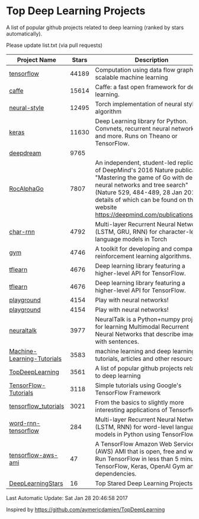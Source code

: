 # Top Deep Learning Projects
A list of popular github projects related to deep learning (ranked by stars automatically).

Please update list.txt (via pull requests)

| Project Name| Stars | Description 
| ------- | ------ | ------  
| [tensorflow](https://github.com/tensorflow/tensorflow) | 44189 | Computation using data flow graphs for scalable machine learning |  
| [caffe](https://github.com/BVLC/caffe) | 15614 | Caffe: a fast open framework for deep learning. |  
| [neural-style](https://github.com/jcjohnson/neural-style) | 12495 | Torch implementation of neural style algorithm |  
| [keras](https://github.com/fchollet/keras) | 11630 | Deep Learning library for Python. Convnets, recurrent neural networks, and more. Runs on Theano or TensorFlow. |  
| [deepdream](https://github.com/google/deepdream) | 9765 |  |  
| [RocAlphaGo](https://github.com/Rochester-NRT/RocAlphaGo) | 7807 | An independent, student-led replication of DeepMind's 2016 Nature publication, "Mastering the game of Go with deep neural networks and tree search" (Nature 529, 484-489, 28 Jan 2016), details of which can be found on their website https://deepmind.com/publications.html. |  
| [char-rnn](https://github.com/karpathy/char-rnn) | 4792 | Multi-layer Recurrent Neural Networks (LSTM, GRU, RNN) for character-level language models in Torch |  
| [gym](https://github.com/openai/gym) | 4746 | A toolkit for developing and comparing reinforcement learning algorithms. |  
| [tflearn](https://github.com/tflearn/tflearn) | 4676 | Deep learning library featuring a higher-level API for TensorFlow. |  
| [tflearn](https://github.com/tflearn/tflearn) | 4676 | Deep learning library featuring a higher-level API for TensorFlow. |  
| [playground](https://github.com/tensorflow/playground) | 4154 | Play with neural networks! |  
| [playground](https://github.com/tensorflow/playground) | 4154 | Play with neural networks! |  
| [neuraltalk](https://github.com/karpathy/neuraltalk) | 3977 | NeuralTalk is a Python+numpy project for learning Multimodal Recurrent Neural Networks that describe images with sentences. |  
| [Machine-Learning-Tutorials](https://github.com/ujjwalkarn/Machine-Learning-Tutorials) | 3583 | machine learning and deep learning tutorials, articles and other resources  |  
| [TopDeepLearning](https://github.com/aymericdamien/TopDeepLearning) | 3561 | A list of popular github projects related to deep learning |  
| [TensorFlow-Tutorials](https://github.com/nlintz/TensorFlow-Tutorials) | 3118 | Simple tutorials using Google's TensorFlow Framework |  
| [tensorflow_tutorials](https://github.com/pkmital/tensorflow_tutorials) | 3021 | From the basics to slightly more interesting applications of Tensorflow |  
| [word-rnn-tensorflow](https://github.com/hunkim/word-rnn-tensorflow) | 284 | Multi-layer Recurrent Neural Networks (LSTM, RNN) for word-level language models in Python using TensorFlow. |  
| [tensorflow-aws-ami](https://github.com/ritchieng/tensorflow-aws-ami) | 47 | A TensorFlow Amazon Web Service (AWS) AMI that is open, free and works. Run TensorFlow in less than 5 minutes. TensorFlow, Keras, OpenAI Gym and all dependencies. |  
| [DeepLearningStars](https://github.com/hunkim/DeepLearningStars) | 16 | Top Stared Deep Learning Projects |  

Last Automatic Update: Sat Jan 28 20:46:58 2017

Inspired by https://github.com/aymericdamien/TopDeepLearning